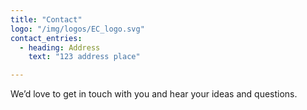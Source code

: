 ```yaml
---
title: "Contact"
logo: "/img/logos/EC_logo.svg"
contact_entries:
  - heading: Address
    text: "123 address place"

---
```


We’d love to get in touch with you and hear your ideas and
questions.

